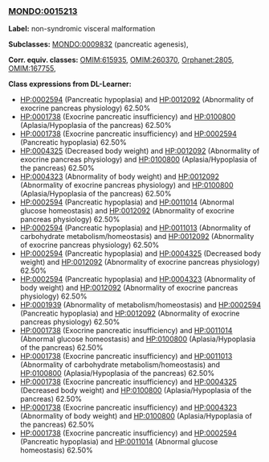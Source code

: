 
### [MONDO:0015213](http://purl.obolibrary.org/obo/MONDO_0015213)
**Label:** non-syndromic visceral malformation

**Subclasses:** [MONDO:0009832](http://purl.obolibrary.org/obo/MONDO_0009832) (pancreatic agenesis), 

**Corr. equiv. classes:** [OMIM:615935](http://purl.obolibrary.org/obo/OMIM_615935), [OMIM:260370](http://purl.obolibrary.org/obo/OMIM_260370), [Orphanet:2805](http://www.orpha.net/ORDO/Orphanet_2805), [OMIM:167755](http://purl.obolibrary.org/obo/OMIM_167755), 

**Class expressions from DL-Learner:**

- [HP:0002594](http://purl.obolibrary.org/obo/HP_0002594) (Pancreatic hypoplasia) and [HP:0012092](http://purl.obolibrary.org/obo/HP_0012092) (Abnormality of exocrine pancreas physiology) 62.50%
- [HP:0001738](http://purl.obolibrary.org/obo/HP_0001738) (Exocrine pancreatic insufficiency) and [HP:0100800](http://purl.obolibrary.org/obo/HP_0100800) (Aplasia/Hypoplasia of the pancreas) 62.50%
- [HP:0001738](http://purl.obolibrary.org/obo/HP_0001738) (Exocrine pancreatic insufficiency) and [HP:0002594](http://purl.obolibrary.org/obo/HP_0002594) (Pancreatic hypoplasia) 62.50%
- [HP:0004325](http://purl.obolibrary.org/obo/HP_0004325) (Decreased body weight) and [HP:0012092](http://purl.obolibrary.org/obo/HP_0012092) (Abnormality of exocrine pancreas physiology) and [HP:0100800](http://purl.obolibrary.org/obo/HP_0100800) (Aplasia/Hypoplasia of the pancreas) 62.50%
- [HP:0004323](http://purl.obolibrary.org/obo/HP_0004323) (Abnormality of body weight) and [HP:0012092](http://purl.obolibrary.org/obo/HP_0012092) (Abnormality of exocrine pancreas physiology) and [HP:0100800](http://purl.obolibrary.org/obo/HP_0100800) (Aplasia/Hypoplasia of the pancreas) 62.50%
- [HP:0002594](http://purl.obolibrary.org/obo/HP_0002594) (Pancreatic hypoplasia) and [HP:0011014](http://purl.obolibrary.org/obo/HP_0011014) (Abnormal glucose homeostasis) and [HP:0012092](http://purl.obolibrary.org/obo/HP_0012092) (Abnormality of exocrine pancreas physiology) 62.50%
- [HP:0002594](http://purl.obolibrary.org/obo/HP_0002594) (Pancreatic hypoplasia) and [HP:0011013](http://purl.obolibrary.org/obo/HP_0011013) (Abnormality of carbohydrate metabolism/homeostasis) and [HP:0012092](http://purl.obolibrary.org/obo/HP_0012092) (Abnormality of exocrine pancreas physiology) 62.50%
- [HP:0002594](http://purl.obolibrary.org/obo/HP_0002594) (Pancreatic hypoplasia) and [HP:0004325](http://purl.obolibrary.org/obo/HP_0004325) (Decreased body weight) and [HP:0012092](http://purl.obolibrary.org/obo/HP_0012092) (Abnormality of exocrine pancreas physiology) 62.50%
- [HP:0002594](http://purl.obolibrary.org/obo/HP_0002594) (Pancreatic hypoplasia) and [HP:0004323](http://purl.obolibrary.org/obo/HP_0004323) (Abnormality of body weight) and [HP:0012092](http://purl.obolibrary.org/obo/HP_0012092) (Abnormality of exocrine pancreas physiology) 62.50%
- [HP:0001939](http://purl.obolibrary.org/obo/HP_0001939) (Abnormality of metabolism/homeostasis) and [HP:0002594](http://purl.obolibrary.org/obo/HP_0002594) (Pancreatic hypoplasia) and [HP:0012092](http://purl.obolibrary.org/obo/HP_0012092) (Abnormality of exocrine pancreas physiology) 62.50%
- [HP:0001738](http://purl.obolibrary.org/obo/HP_0001738) (Exocrine pancreatic insufficiency) and [HP:0011014](http://purl.obolibrary.org/obo/HP_0011014) (Abnormal glucose homeostasis) and [HP:0100800](http://purl.obolibrary.org/obo/HP_0100800) (Aplasia/Hypoplasia of the pancreas) 62.50%
- [HP:0001738](http://purl.obolibrary.org/obo/HP_0001738) (Exocrine pancreatic insufficiency) and [HP:0011013](http://purl.obolibrary.org/obo/HP_0011013) (Abnormality of carbohydrate metabolism/homeostasis) and [HP:0100800](http://purl.obolibrary.org/obo/HP_0100800) (Aplasia/Hypoplasia of the pancreas) 62.50%
- [HP:0001738](http://purl.obolibrary.org/obo/HP_0001738) (Exocrine pancreatic insufficiency) and [HP:0004325](http://purl.obolibrary.org/obo/HP_0004325) (Decreased body weight) and [HP:0100800](http://purl.obolibrary.org/obo/HP_0100800) (Aplasia/Hypoplasia of the pancreas) 62.50%
- [HP:0001738](http://purl.obolibrary.org/obo/HP_0001738) (Exocrine pancreatic insufficiency) and [HP:0004323](http://purl.obolibrary.org/obo/HP_0004323) (Abnormality of body weight) and [HP:0100800](http://purl.obolibrary.org/obo/HP_0100800) (Aplasia/Hypoplasia of the pancreas) 62.50%
- [HP:0001738](http://purl.obolibrary.org/obo/HP_0001738) (Exocrine pancreatic insufficiency) and [HP:0002594](http://purl.obolibrary.org/obo/HP_0002594) (Pancreatic hypoplasia) and [HP:0011014](http://purl.obolibrary.org/obo/HP_0011014) (Abnormal glucose homeostasis) 62.50%


